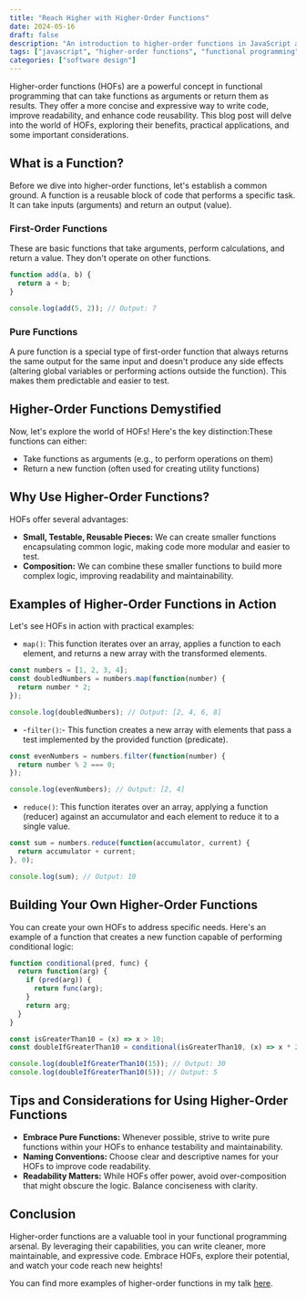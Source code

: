 ```yaml
---
title: "Reach Higher with Higher-Order Functions"
date: 2024-05-16
draft: false
description: "An introduction to higher-order functions in JavaScript and their practical uses."
tags: ["javascript", "higher-order functions", "functional programming"]
categories: ["software design"]
---
```


Higher-order functions (HOFs) are a powerful concept in functional programming 
that can take functions as arguments or return them as results. They offer a 
more concise and expressive way to write code, improve readability, and enhance 
code reusability. This blog post will delve into the world of HOFs, exploring 
their benefits, practical applications, and some important considerations.

## What is a Function?

Before we dive into higher-order functions, let's establish a common ground. A 
function is a reusable block of code that performs a specific task. It can take 
inputs (arguments) and return an output (value).

### First-Order Functions

These are basic functions that take arguments, perform calculations, and return 
a value. They don't operate on other functions.

```javascript
function add(a, b) {
  return a + b;
}

console.log(add(5, 2)); // Output: 7
```

### Pure Functions

A pure function is a special type of first-order function that always returns 
the same output for the same input and doesn't produce any side effects (altering 
global variables or performing actions outside the function). This makes them 
predictable and easier to test.

## Higher-Order Functions Demystified

Now, let's explore the world of HOFs! Here's the key distinction:These functions 
can either:

- Take functions as arguments (e.g., to perform operations on them)
- Return a new function (often used for creating utility functions)

## Why Use Higher-Order Functions?

HOFs offer several advantages:

- **Small, Testable, Reusable Pieces:** We can create smaller functions 
encapsulating common logic, making code more modular and easier to test.
- **Composition:** We can combine these smaller functions to build more complex 
logic, improving readability and maintainability.

## Examples of Higher-Order Functions in Action

Let's see HOFs in action with practical examples:

- `map()`: This function iterates over an array, applies a function to each 
element, and returns a new array with the transformed elements.

```javascript
const numbers = [1, 2, 3, 4];
const doubledNumbers = numbers.map(function(number) {
  return number * 2;
});

console.log(doubledNumbers); // Output: [2, 4, 6, 8]
```

- -`filter()`:- This function creates a new array with elements that pass a 
test implemented by the provided function (predicate).

```javascript
const evenNumbers = numbers.filter(function(number) {
  return number % 2 === 0;
});

console.log(evenNumbers); // Output: [2, 4]
```

- `reduce()`: This function iterates over an array, applying a function (reducer) 
against an accumulator and each element to reduce it to a single value.

```javascript
const sum = numbers.reduce(function(accumulator, current) {
  return accumulator + current;
}, 0);

console.log(sum); // Output: 10
```

## Building Your Own Higher-Order Functions

You can create your own HOFs to address specific needs. Here's an example of a 
function that creates a new function capable of performing conditional logic:

```javascript
function conditional(pred, func) {
  return function(arg) {
    if (pred(arg)) {
      return func(arg);
    }
    return arg;
  }
}

const isGreaterThan10 = (x) => x > 10;
const doubleIfGreaterThan10 = conditional(isGreaterThan10, (x) => x * 2);

console.log(doubleIfGreaterThan10(15)); // Output: 30
console.log(doubleIfGreaterThan10(5)); // Output: 5
```

## Tips and Considerations for Using Higher-Order Functions

- **Embrace Pure Functions:** Whenever possible, strive to write pure functions 
within your HOFs to enhance testability and maintainability.
- **Naming Conventions:** Choose clear and descriptive names for your HOFs to 
improve code readability.
- **Readability Matters:** While HOFs offer power, avoid over-composition that 
might obscure the logic. Balance conciseness with clarity.

## Conclusion

Higher-order functions are a valuable tool in your functional programming 
arsenal. By leveraging their capabilities, you can write cleaner, more 
maintainable, and expressive code. Embrace HOFs, explore their potential, and 
watch your code reach new heights!

You can find more examples of higher-order functions in my talk 
[here](https://github.com/JDoro/reach-higher-with-higher-order-functions).
